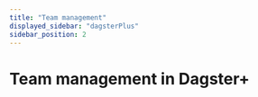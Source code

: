 ```yaml
---
title: "Team management"
displayed_sidebar: "dagsterPlus"
sidebar_position: 2
---
```


# Team management in Dagster+